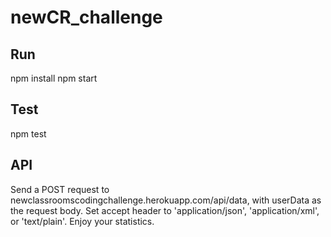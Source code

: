 # newCR_challenge

## Run

npm install
npm start

## Test

npm test

## API

Send a POST request to newclassroomscodingchallenge.herokuapp.com/api/data, with userData as the request body. Set accept header to 'application/json', 'application/xml', or 'text/plain'. Enjoy your statistics.

